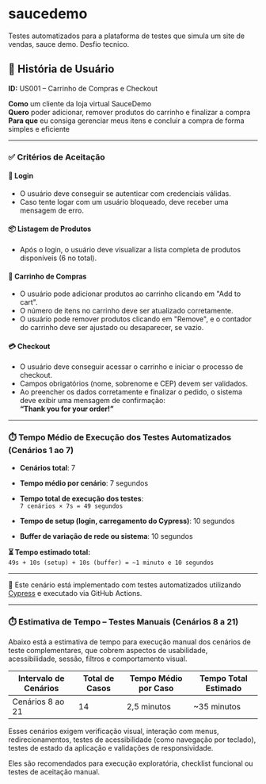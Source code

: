 # saucedemo
Testes automatizados para a plataforma de testes que simula um site de vendas, sauce demo. Desfio tecnico.

## 🧾 História de Usuário

**ID:** US001 – Carrinho de Compras e Checkout

**Como** um cliente da loja virtual SauceDemo  
**Quero** poder adicionar, remover produtos do carrinho e finalizar a compra  
**Para que** eu consiga gerenciar meus itens e concluir a compra de forma simples e eficiente

---

### ✅ Critérios de Aceitação

#### 🔐 Login
- O usuário deve conseguir se autenticar com credenciais válidas.
- Caso tente logar com um usuário bloqueado, deve receber uma mensagem de erro.

#### 📦 Listagem de Produtos
- Após o login, o usuário deve visualizar a lista completa de produtos disponíveis (6 no total).

#### 🛒 Carrinho de Compras
- O usuário pode adicionar produtos ao carrinho clicando em "Add to cart".
- O número de itens no carrinho deve ser atualizado corretamente.
- O usuário pode remover produtos clicando em "Remove", e o contador do carrinho deve ser ajustado ou desaparecer, se vazio.

#### 💳 Checkout
- O usuário deve conseguir acessar o carrinho e iniciar o processo de checkout.
- Campos obrigatórios (nome, sobrenome e CEP) devem ser validados.
- Ao preencher os dados corretamente e finalizar o pedido, o sistema deve exibir uma mensagem de confirmação:  
  **“Thank you for your order!”**

---

### ⏱️ Tempo Médio de Execução dos Testes Automatizados (Cenários 1 ao 7)

- **Cenários total**: 7  
- **Tempo médio por cenário**: 7 segundos  
- **Tempo total de execução dos testes**:  
  `7 cenários × 7s = 49 segundos`

- **Tempo de setup (login, carregamento do Cypress)**: 10 segundos  
- **Buffer de variação de rede ou sistema**: 10 segundos  

**⏳ Tempo estimado total:**  
`49s + 10s (setup) + 10s (buffer) = ~1 minuto e 10 segundos`

---

📁 Este cenário está implementado com testes automatizados utilizando [Cypress](https://www.cypress.io) e executado via GitHub Actions.

---

### ⏱️ Estimativa de Tempo – Testes Manuais (Cenários 8 a 21)

Abaixo está a estimativa de tempo para execução manual dos cenários de teste complementares, que cobrem aspectos de usabilidade, acessibilidade, sessão, filtros e comportamento visual.

| Intervalo de Cenários | Total de Casos | Tempo Médio por Caso | Tempo Total Estimado |
|------------------------|----------------|------------------------|------------------------|
| Cenários 8 ao 21       | 14             | 2,5 minutos            | ~35 minutos            |

Esses cenários exigem verificação visual, interação com menus, redirecionamentos, testes de acessibilidade (como navegação por teclado), testes de estado da aplicação e validações de responsividade.

Eles são recomendados para execução exploratória, checklist funcional ou testes de aceitação manual.
